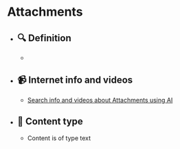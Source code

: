 # Attachments
- ## 🔍 Definition
  - 
- ## 📹 Internet info and videos
  - [Search info and videos about Attachments using AI](https://www.perplexity.ai/search?q=videos+about+Attachments:+
)
- ## 📰 Content type 
  - Content is of type text
